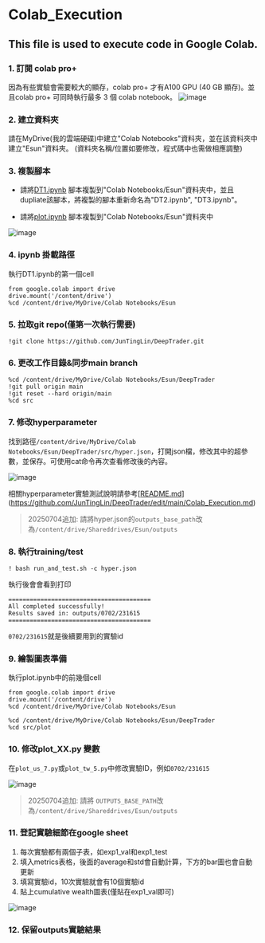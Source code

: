 # Colab_Execution

## This file is used to execute code in Google Colab.

### 1. 訂閱 colab pro+
因為有些實驗會需要較大的顯存，colab pro+ 才有A100 GPU (40 GB 顯存)。並且colab pro+ 可同時執行最多 3 個 colab notebook。
![image](https://github.com/user-attachments/assets/953506cd-d801-4a2d-b114-eaf08b2afd8b)

### 2. 建立資料夾
請在MyDrive(我的雲端硬碟)中建立"Colab Notebooks"資料夾，並在該資料夾中建立"Esun"資料夾。
(資料夾名稱/位置如要修改，程式碼中也需做相應調整)

### 3. 複製腳本
+ 請將[DT1.ipynb](https://colab.research.google.com/drive/16BQWbBPted2uhj01g8BtLy7QeAtqV0o2?usp=drive_link) 腳本複製到"Colab Notebooks/Esun"資料夾中，並且dupliate該腳本，將複製的腳本重新命名為"DT2.ipynb", "DT3.ipynb"。

+ 請將[plot.ipynb](https://colab.research.google.com/drive/1hGRlLlI2IvV1OfBRU6kE5jBRzLpYpmRB?usp=sharing) 腳本複製到"Colab Notebooks/Esun"資料夾中

![image](https://github.com/user-attachments/assets/4274960f-5376-4a2a-8ee0-41097a1c79a1)


### 4. ipynb 掛載路徑
執行DT1.ipynb的第一個cell
```
from google.colab import drive
drive.mount('/content/drive')
%cd /content/drive/MyDrive/Colab Notebooks/Esun
```

### 5. 拉取git repo(僅第一次執行需要)
```
!git clone https://github.com/JunTingLin/DeepTrader.git
```

### 6. 更改工作目錄&同步main branch
```
%cd /content/drive/MyDrive/Colab Notebooks/Esun/DeepTrader
!git pull origin main
!git reset --hard origin/main
%cd src
```


### 7. 修改hyperparameter
找到路徑`/content/drive/MyDrive/Colab Notebooks/Esun/DeepTrader/src/hyper.json`，打開json檔，修改其中的超參數，並保存。可使用cat命令再次查看修改後的內容。

![image](https://github.com/user-attachments/assets/dbb0f26c-d9da-473d-9847-fa1d668b028e)


相關hyperparameter實驗測試說明請參考[[README.md]([README.md](https://github.com/JunTingLin/DeepTrader/edit/main/Colab_Execution.md))](https://github.com/JunTingLin/DeepTrader/edit/main/Colab_Execution.md)

> 20250704追加: 請將hyper.json的`outputs_base_path`改為`/content/drive/Shareddrives/Esun/outputs`

### 8. 執行training/test
```
! bash run_and_test.sh -c hyper.json
```
執行後會會看到打印
```
========================================
All completed successfully!
Results saved in: outputs/0702/231615
========================================
```
`0702/231615`就是後續要用到的實驗id

### 9. 繪製圖表準備
執行plot.ipynb中的前幾個cell
```
from google.colab import drive
drive.mount('/content/drive')
%cd /content/drive/MyDrive/Colab Notebooks/Esun

%cd /content/drive/MyDrive/Colab Notebooks/Esun/DeepTrader
%cd src/plot
```

### 10. 修改plot_XX.py 變數
在`plot_us_7.py`或`plot_tw_5.py`中修改實驗ID，例如`0702/231615`

![image](https://github.com/user-attachments/assets/853fb318-62d5-4b5d-b48b-f638185f0ea7)

> 20250704追加: 請將    `OUTPUTS_BASE_PATH`改為`/content/drive/Shareddrives/Esun/outputs`

### 11. 登記實驗細節在google sheet

1.  每次實驗都有兩個子表，如exp1_val和exp1_test
2.  填入metrics表格，後面的average和std會自動計算，下方的bar圖也會自動更新
3. 填寫實驗id，10次實驗就會有10個實驗id
4. 貼上cumulative wealth圖表(僅貼在exp1_val即可)

![image](https://github.com/user-attachments/assets/84caa4f8-0362-4d9b-b753-ea59080dd126)


### 12. 保留outputs實驗結果
